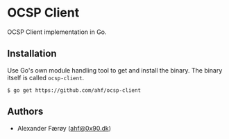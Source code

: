 # OCSP Client

OCSP Client implementation in Go.

## Installation

Use Go's own module handling tool to get and install the binary. The binary
itself is called `ocsp-client`.

    $ go get https://github.com/ahf/ocsp-client

## Authors

- Alexander Færøy (<ahf@0x90.dk>)
